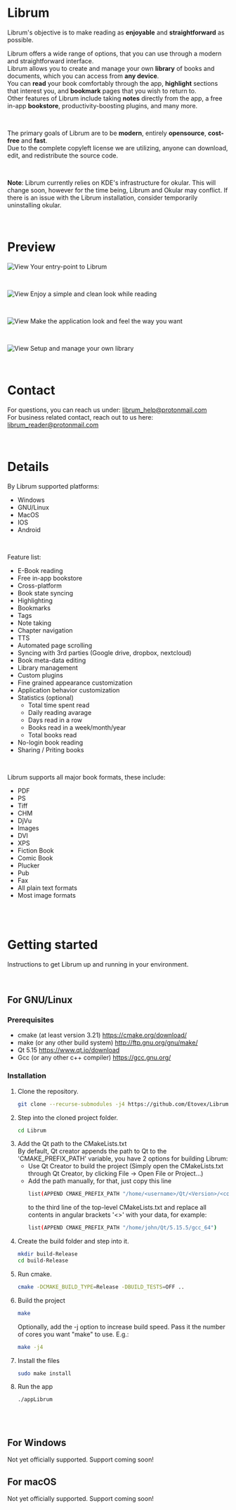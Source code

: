 # Librum

Librum's objective is to make reading as <b>enjoyable</b> and <b>straightforward</b> as possible. <br>

Librum offers a wide range of options, that you can use through a modern and straightforward interface.<br>
Librum allows you to create and manage your own <b>library</b> of books and documents, which you can access from <b>any device</b>.<br>
You can <b>read</b> your book comfortably through the app, <b>highlight</b> sections that interest you, and <b>bookmark</b> pages that you wish to return to.<br>
Other features of Librum include taking <b>notes</b> directly from the app, a free in-app <b>bookstore</b>, productivity-boosting plugins, and many more.

<br>

The primary goals of Librum are to be <b>modern</b>, entirely <b>opensource</b>, <b>cost-free</b> and <b>fast</b>.</br>
Due to the complete copyleft license we are utilizing, anyone can download, edit, and redistribute the source code. 

<br>

<b>Note</b>: Librum currently relies on KDE's infrastructure for okular. This will change soon, however for the time being, Librum and Okular may conflict.
If there is an issue with the Librum installation, consider temporarily uninstalling okular. 

<br>

# Preview

![View](data/app_preview/login_screen.png)
Your entry-point to Librum

<br>

![View](data/app_preview/book_reading.png)
Enjoy a simple and clean look while reading

<br>

![View](data/app_preview/appearance_settings.png)
Make the application look and feel the way you want

<br>

![View](data/app_preview/edit_metadata.png)
Setup and manage your own library

<br>

# Contact


For questions, you can reach us under: librum_help@protonmail.com
<br>
For business related contact, reach out to us here: librum_reader@protonmail.com

<br>

# Details

By Librum supported platforms:
- Windows
- GNU/Linux
- MacOS
- IOS
- Android

<br>

Feature list:
- E-Book reading
- Free in-app bookstore
- Cross-platform
- Book state syncing
- Highlighting
- Bookmarks
- Tags
- Note taking
- Chapter navigation
- TTS
- Automated page scrolling
- Syncing with 3rd parties (Google drive, dropbox, nextcloud)
- Book meta-data editing
- Library management
- Custom plugins
- Fine grained appearance customization
- Application behavior customization
- Statistics (optional)
    - Total time spent read
    - Daily reading avarage
    - Days read in a row
    - Books read in a week/month/year
    - Total books read
- No-login book reading
- Sharing / Priting books

<br>

Librum supports all major book formats, these include:
- PDF
- PS
- Tiff
- CHM
- DjVu
- Images
- DVI
- XPS
- Fiction Book
- Comic Book
- Plucker
- Pub
- Fax
- All plain text formats
- Most image formats


<br><br>

# Getting started

Instructions to get Librum up and running in your environment.

<br>

## For GNU/Linux
### Prerequisites
- cmake (at least version 3.21)     https://cmake.org/download/
- make (or any other build system)  http://ftp.gnu.org/gnu/make/
- Qt 5.15                           https://www.qt.io/download
- Gcc (or any other c++ compiler)   https://gcc.gnu.org/

### Installation
1. Clone the repository.
    ```sh
    git clone --recurse-submodules -j4 https://github.com/Etovex/Librum.git
    ```
2. Step into the cloned project folder.
    ```sh
    cd Librum
    ```
3. Add the Qt path to the CMakeLists.txt<br>
    By default, Qt creator appends the path to Qt to the 'CMAKE_PREFIX_PATH' variable, you have 2 options for building Librum:
    <br>
    - Use Qt Creator to build the project (Simply open the CMakeLists.txt through Qt Creator, by clicking File -> Open File or Project...)
    - Add the path manually, for that, just copy this line
        ```sh
        list(APPEND CMAKE_PREFIX_PATH "/home/<username>/Qt/<Version>/<compiler>")
        ```
        to the third line of the top-level CMakeLists.txt and replace all contents in angular brackets '<>' with your data, for example:
        ```sh
        list(APPEND CMAKE_PREFIX_PATH "/home/john/Qt/5.15.5/gcc_64")
        ```
4. Create the build folder and step into it.
    ```sh
    mkdir build-Release
    cd build-Release
    ```
5. Run cmake.
    ```sh
    cmake -DCMAKE_BUILD_TYPE=Release -DBUILD_TESTS=OFF ..
    ```
6. Build the project
    ```sh
    make
    ```
    Optionally, add the -j option to increase build speed. Pass it the number of cores you want "make" to use. E.g.:
    ```sh
    make -j4
    ```
7. Install the files
    ```sh
    sudo make install
    ```
8. Run the app
    ```sh
    ./appLibrum
    ```
<br>


<br>

## For Windows
Not yet officially supported. Support coming soon!

## For macOS
Not yet officially supported. Support coming soon!
